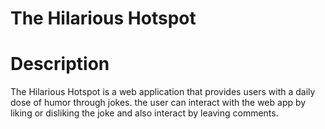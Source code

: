 # The Hilarious Hotspot

# Description
The Hilarious Hotspot is a web application that provides users with a daily dose of humor through jokes. the user can interact with the web app by liking or disliking the joke and also interact by leaving comments.



